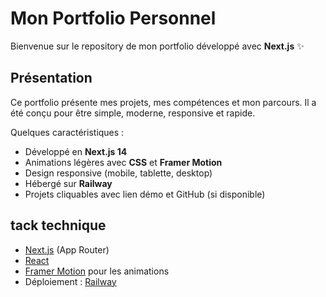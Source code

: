 # Mon Portfolio Personnel

Bienvenue sur le repository de mon portfolio développé avec **Next.js** ✨

## Présentation

Ce portfolio présente mes projets, mes compétences et mon parcours. Il a été conçu pour être simple, moderne, responsive et rapide.

Quelques caractéristiques :

- Développé en **Next.js 14**
- Animations légères avec **CSS** et **Framer Motion**
- Design responsive (mobile, tablette, desktop)
- Hébergé sur **Railway**
- Projets cliquables avec lien démo et GitHub (si disponible)

## tack technique

- [Next.js](https://nextjs.org/) (App Router)
- [React](https://react.dev/)
- [Framer Motion](https://www.framer.com/motion/) pour les animations
- Déploiement : [Railway](https://railway.app/)

